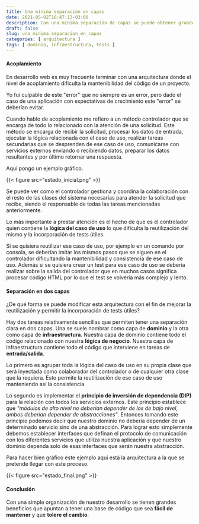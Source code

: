 ```yaml
---
title: Una mínima separación en capas
date: 2021-05-02T16:47:13-03:00
description: Con una mínima separación de capas se puede obtener grandes beneficios
draft: false
slug: una_minima_separacion_en_capas
categories: [ arquitectura ]
tags: [ dominio, infraestructura, tests ]
---
```


#### Acoplamiento
En desarrollo web es muy frecuente terminar con una arquitectura donde el nivel de acoplamiento dificulta la mantenibilidad del código de un proyecto.

Yo fui culpable de este "error" que no siempre es un error, pero dado el caso de una aplicación con expectativas de crecimiento este "error" se deberían evitar.

Cuando hablo de acoplamiento me refiero a un método controlador que se encarga de todo lo relacionado con la atención de una solicitud. Este método se encarga de recibir la solicitud, procesar los datos de entrada, ejecutar la lógica relacionada con el caso de uso, realizar tareas secundarias que se desprenden de ese caso de uso, comunicarse con servicios externos enviando o recibiendo datos, preparar los datos resultantes y por último retornar una respuesta.

Aquí pongo un ejemplo gráfico.

{{< figure src="estado_inicial.png" >}}

Se puede ver como el controlador gestiona y coordina la colaboración con el resto de las clases del sistema necesarias para atender la solicitud que recibe, siendo el responsable de todas las tareas mencionadas anteriormente.

Lo más importante a prestar atención es el hecho de que es el controlador quien contiene la **lógica del caso de uso** lo que dificulta la reutilización del mismo y la incorporación de tests útiles.

Si se quisiera reutilizar ese caso de uso, por ejemplo en un comando por consola, se deberían imitar los mismos pasos que se siguen en el controlador dificultando la mantenibilidad y consistencia de ese caso de uso. Además si se quisiera crear un test para ese caso de uso se debería realizar sobre la salida del controlador que en muchos casos significa procesar código HTML por lo que el test se volvería más complejo y lento.


#### Separación en dos capas

¿De qué forma se puede modificar esta arquitectura con el fin de mejorar la reutilización y permitir la incorporación de tests útiles?

Hay dos tareas relativamente sencillas que permiten tener una separación clara en dos capas. Una se suele nombrar como capa de **dominio** y la otra como capa de **infraestructura**. Nuestra capa de dominio contiene todo el código relacionado con nuestra **lógica de negocio**. Nuestra capa de infraestructura contiene todo el código que interviene en tareas de **entrada/salida**.

Lo primero es agrupar toda la lógica del caso de uso en su propia clase que será inyectada como colaborador del controlador o de cualquier otra clase que la requiera. Esto permite la reutilización de ese caso de uso manteniendo así la consistencia.

Lo segundo es implementar el **principio de inversión de dependencia (DIP)** para la relación con todos los servicios externos. Este principio establece que *"módulos de alto nivel no deberían depender de los de bajo nivel, ambos deberían depender de abstracciones"*. Entonces tomando este principio podemos decir que nuestro dominio no debería depender de un determinado servicio sino de una abstracción. Para lograr esto simplemente debemos establecer interfaces que definan el protocolo de comunicación con los diferentes servicios que utiliza nuestra aplicación y que nuestro dominio dependa solo de esas interfaces que serán nuestra abstracción.

Para hacer bien gráfico este ejemplo aquí está la arquitectura a la que se pretende llegar con este proceso.

{{< figure src="estado_final.png" >}}

#### Conclusión

Con una simple organización de nuestro desarrollo se tienen grandes beneficios que apuntan a tener una base de código que sea **fácil de mantener** y que **tolere el cambio**.
